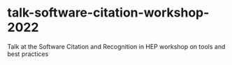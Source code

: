 # talk-software-citation-workshop-2022
Talk at the Software Citation and Recognition in HEP workshop on tools and best practices
